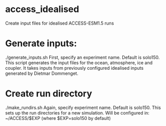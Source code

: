 # access_idealised
Create input files for idealised ACCESS-ESM1.5 runs

# Generate inputs:
./generate_inputs.sh
First, specify an experiment name. Default is solo150.
This script generates the input files for the ocean, atmosphere, ice and coupler. 
It takes inputs from previously configured idealised inputs generated by Dietmar Dommenget.

# Create run directory
./make_rundirs.sh
Again, specify experiment name. Default is solo150.
This sets up the run directories for a new simulation.
Will be configured in:
~/ACCESS/$EXP 
(where $EXP=solo150 by default)

